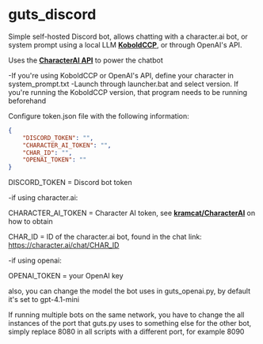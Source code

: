 # guts_discord
Simple self-hosted Discord bot, allows chatting with a character.ai bot, or system prompt using a local LLM **[KoboldCCP](https://github.com/LostRuins/koboldcpp)**, or through OpenAI's API.

Uses the **[CharacterAI API](https://github.com/kramcat/CharacterAI)** to power the chatbot

-If you're using KoboldCCP or OpenAI's API, define your character in system_prompt.txt 
-Launch through launcher.bat and select version. If you're running the KoboldCCP version, that program needs to be running beforehand

Configure token.json file with the following information:
```json
{
    "DISCORD_TOKEN": "", 
    "CHARACTER_AI_TOKEN": "", 
    "CHAR_ID": "", 
    "OPENAI_TOKEN": ""
}
```
DISCORD_TOKEN = Discord bot token

-if using character.ai:

CHARACTER_AI_TOKEN = Character AI token, see **[kramcat/CharacterAI](https://github.com/kramcat/CharacterAI)** on how to obtain

CHAR_ID = ID of the character.ai bot, found in the chat link: https://character.ai/chat/CHAR_ID

-if using openai:

OPENAI_TOKEN = your OpenAI key

also, you can change the model the bot uses in guts_openai.py, by default it's set to gpt-4.1-mini

If running multiple bots on the same network, you have to change the all instances of the port that guts.py uses to something else for the other bot, simply replace 8080 in all scripts with a different port, for example 8090
